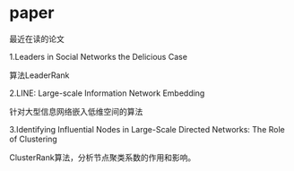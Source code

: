# paper
最近在读的论文

1.Leaders in Social Networks the Delicious Case

  算法LeaderRank
  
2.LINE: Large-scale Information Network Embedding

  针对大型信息网络嵌入低维空间的算法
  
3.Identifying Influential Nodes in Large-Scale Directed Networks: The Role of Clustering

  ClusterRank算法，分析节点聚类系数的作用和影响。
  

